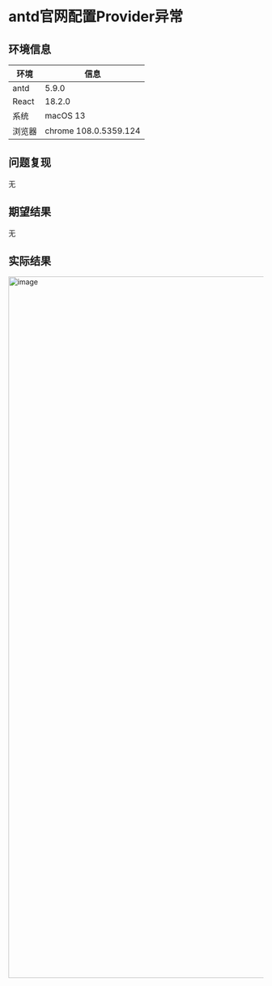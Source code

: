 # antd官网配置Provider异常

## 环境信息

| 环境   | 信息                  |
| ------ | --------------------- |
| antd   | 5.9.0                 |
| React  | 18.2.0                |
| 系统   | macOS 13              |
| 浏览器 | chrome 108.0.5359.124 |

## 问题复现

无

## 期望结果

无

## 实际结果

<img width="1382" alt="image" src="https://github.com/ant-design/ant-design/assets/37385554/a8881a11-d9ca-473b-9372-c1894c241188">
